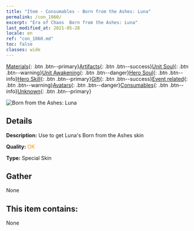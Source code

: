 ```yaml
---
title: "Item - Consumables - Born from the Ashes: Luna"
permalink: /con_1060/
excerpt: "Era of Chaos  Born from the Ashes: Luna"
last_modified_at: 2021-05-28
locale: en
ref: "con_1060.md"
toc: false
classes: wide
---
```

 [Materials](/Items/){: .btn .btn--primary}[Artifacts](/Items/Artifacts/){: .btn .btn--success}[Unit Soul](/Items/UnitSoul/){: .btn .btn--warning}[Unit Awakening](/Items/UnitAwakening/){: .btn .btn--danger}[Hero Soul](/Items/HeroSoul/){: .btn .btn--info}[Hero Skill](/Items/HeroSkill/){: .btn .btn--primary}[Gift](/Items/Gift/){: .btn .btn--success}[Event related](/Items/Events/){: .btn .btn--warning}[Avatars](/Items/Avatars/){: .btn .btn--danger}[Consumables](/Items/Consumables/){: .btn .btn--info}[Unknown](/Items/Unknown/){: .btn .btn--primary}

 ![Born from the Ashes: Luna](/images/h/h_Luna3.jpg)

## Details
 **Description:** Use to get Luna's Born from the Ashes skin

 **Quality:** <span style="color: #FF8C00">OK</span>

 **Type:** Special Skin

## Gather

  None

## This item contains:

  None

